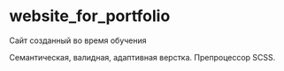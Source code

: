 # website_for_portfolio
Сайт созданный во время обучения

Семантическая, валидная, адаптивная верстка.
Препроцессор SCSS. 
